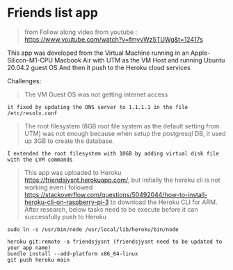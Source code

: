 # Friends list app

> from Follow along video from youtube : https://www.youtube.com/watch?v=fmyvWz5TUWg&t=12417s

This app was developed from the Virtual Machine running in an Apple-Silicon-M1-CPU Macbook Air with UTM as the VM Host and running Ubuntu 20.04.2 guest OS
And then it push to the Heroku cloud services

Challenges:

> The VM Guest OS was not getting internet access
```
it fixed by updating the DNS server to 1.1.1.1 in the file /etc/resolv.conf
```
> The root filesystem (8GB root file system as the default setting from UTM) was not enough because when setup the postgresql DB, it used up 3GB to create the database.
```
I extended the root filesystem with 10GB by adding virtual disk file with the LVM commands
```
>This app was uploaded to Heroku https://friendsjysnt.herokuapp.com/, but initially the heroku cli is not working even I followed https://stackoverflow.com/questions/50492044/how-to-install-heroku-cli-on-raspberry-pi-3 to download the Heroku CLI for ARM. After research, below tasks need to be execute before it can successfully push to Heroku
``` 
sudo ln -s /usr/bin/node /usr/local/lib/heroku/bin/node

heroku git:remote -a friendsjysnt (friendsjysnt need to be updated to your app name)
bundle install --add-platform x86_64-linux
git push heroku main
```
